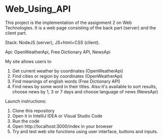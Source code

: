 # Web_Using_API
 
This project is the implementation of the assignment 2 on Web Technologies. 
It is a web page consisting of the back part (server) and the client part. 

Stack: NodeJS (server), JS+html+CSS (client).

Api: OpenWeatherApi, Free Dictionary API, NewsApi

My site allows users to 
1. Get current weather by coordinates (OpenWeatherApi)
2. Find cities or region by coordinates (OpenWeatherApi)
3. Find meanings of english words (Free Dictionary API)
4. Find news by some word in their titles. Also it's available to sort results, choose news by 1, 3 or 7 days and choose language of news (NewsApi)

Launch instructions:
1. Clone this repository
2. Open it in IntelliJ IDEA or Visual Studio Code
3. Run the code
4. Open http://localhost:3000/index in your browser
5. Try and test web site functions using user interface, buttons and inputs. 
